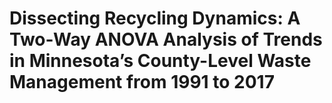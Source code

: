 # Dissecting Recycling Dynamics: A Two-Way ANOVA Analysis of Trends in Minnesota’s County-Level Waste Management from 1991 to 2017

